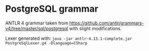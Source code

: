 ﻿# PostgreSQL grammar
ANTLR 4 grammar taken from https://github.com/antlr/grammars-v4/tree/master/sql/postgresql with slight modifications.

Lexer generated with:
`java -jar antlr-4.13.1-complete.jar PostgreSqlLexer.g4 -Dlanguage=CSharp`
